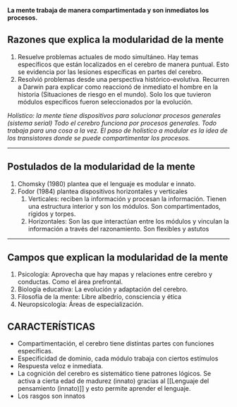 **La mente trabaja de manera compartimentada y son inmediatos los procesos.**
## Razones que explica la modularidad de la mente
1. Resuelve problemas actuales de modo simultáneo. Hay temas específicos que están localizados en el cerebro de manera puntual. Esto se evidencia por las lesiones específicas en partes del cerebro.
2. Resolvió problemas desde una perspectiva histórico-evolutiva. Recurren a Darwin para explicar como reaccionó de inmediato el hombre en la historia (Situaciones de riesgo en el mundo). Solo los que tuvieron módulos específicos fueron seleccionados por la evolución.

*Holístico: la mente tiene dispositivos para solucionar procesos generales (sistema serial) Todo el cerebro funciona por procesos generales. Todo trabaja para una cosa a la vez. El paso de holístico a modular es la idea de los transistores donde se puede compartimentar los procesos.*
___
## Postulados de la modularidad de la mente
1. Chomsky (1980) plantea que el lenguaje es modular e innato.
2. Fodor (1984) plantea dispositivos horizontales y verticales
	1. Verticales: reciben la información y procesan la información. Tienen una estructura interior y son los módulos. Son compartimentados, rígidos y torpes.
	2. Horizontales: Son las que interactúan entre los módulos y vinculan la información a través del razonamiento. Son flexibles y astutos
___
## Campos que explican la modularidad de la mente
1. Psicología: Aprovecha que hay mapas y relaciones entre cerebro y conductas. Como el área prefrontal.
2. Biología educativa: La evolución y adaptación del cerebro.
3. Filosofía de la mente: Libre albedrío, consciencia y ética
4. Neuropsicología: Áreas de especialización.

## CARACTERÍSTICAS
- Compartimentación, el cerebro tiene distintas partes con funciones específicas.
- Especificidad de dominio, cada módulo trabaja con ciertos estímulos
- Respuesta veloz e inmediata.
- La cognición del cerebro es sistemático tiene patrones lógicos. Se activa a cierta edad de madurez (innato) gracias al [[Lenguaje del pensamiento (innato)]] y esto permite aprender el lenguaje.
- Los rasgos son innatos
